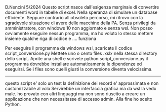 D.Nencini 5/2024
Questo script nasce dall'esigenza marginale di convertire documenti word in tabelle di excel.
Nella speranza di simulare un database efficiente.
Seppure contrario all obsoleto percorso, mi ritrovo con la sgradevole situazione di avere delle macchine della PA.
Senza privilegi da amministratore, con windows 10 non aggiornato e senza wsl.
Non posso ovviamente eseguire nessun programma, ma ho voluto lo stesso mettere insieme qualche riga di codice e ....
funziona

Per eseguire il programma da windows wsl, scaricate il codice   script_conversione.py
Mettete uno o cento files .xslx nella stessa directory dello script.
Aprite una shell e scrivete 
            python script_conversione.py
il programma dovrebbe installare automaticamente le dipendenze
ed eseguirsi.
Se i files sono quelli giusti la conversione diventa velocissima.

-----------------------------------
questo script e' solo un test la definizione dei record e' approssimata e non customizzabile al volo
Servirebbe un interfaccia grafica ma da wsl la vedo male.
 ho provato con altri linguaggi 
ma non sono riuscito a creare un applicazione che non necessitasse di accesso admin.
Alla fine ho scelto Python.

